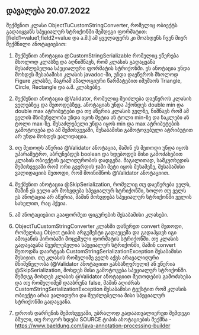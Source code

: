 ## დავალება 20.07.2022

შექმენით კლასი ObjectTuCustomStringConverter, რომელიც ობიექტს გადაიყვანს სპეციალურ სტრიქონში შემდეგი ფორმატით: [field1=value1;field2=value და ა.შ.] ამ ყველაფერს კი მოახდენს ჩვენ მიერ შექმნილი ანოტაციებით:

1. შექმენით ანოტაცია @CustomStringSerializable რომელიც ეწერება მხოლოდ კლასზე და აღნიშნავს, რომ კლასის გადაყვანა შესაძლებელია სპეციალური ფორმატის სტრიქონში. ეს ანოტაცია უნდა მოხდეს შესაბამისი კლასის javadoc-ში, უნდა დაეწეროს მხოლოდ Figure კლასზე, მაგრამ ანალოგიური წარმატებით იმუშაოს Triangle, Circle, Rectangle და ა.შ. კლასებზე.

2. შექმენით ანოტაცია @Validator, რომელიც შეიძლება დაეწეროს კლასის ველებზეც და მეთოდებზეც. ანოტაციას უნდა ჰქონდეს double min და double max ატრიბუტები და თუ აწერია კლასის ველზე, ნიშნავს რომ ამ ველის მნიშვნელობა უნდა იყოს მეტია ან ტოლი min-ზე და ნაკლები ან ტოლი max-ზე. შესაძლებელი უნდა იყოს min და max ატრიბუტების გამოტოვება და ამ შემთხვევაში, შესაბამისი გამოტოვებული ატრიბუტით არ უნდა მოხდეს ვალიდაცია.

3. თუ მეთოდს აწერია @Validator ანოტაცია, მაშინ ეს მეთოდი უნდა იყოს უპარამეტრო, აბრუნებდეს boolean და ხდებოდეს მისი გამოძახებით კლასის ობიექტის ვალიდურობის დადგენა. მაგალითად, სამკუთხედის შემთხვევაში რომ ორი გვერდის ჯამი მეტი იყოს მესამეზე, შესაბამისი ვალიდაციის მეთოდი, რომ მოინიშნოს @Validator ანოტაციით.

4. შექმენით ანოტაცია @SkipSerialization, რომელიც თუ დაეწერება ველს, მაშინ ეს ველი არ მოხვდება სპეციალურ სტრიქონში, ხოლო თუ ველს ეს ანოტაცია არ აწერია, მაშინ მოხვდება სპეციალურ სტრიქონში ველის სახელით, რაც ჰქვია.

5. ამ ანოტაციებით გააფორმეთ ფიგურების შესაბამისი კლასები.

6. ObjectTuCustomStringConverter კლასში დაწერეთ convert მეთოდი, რომელსაც Object ტიპის არგუმენტი გადაეცემა და გადაჰყავს იგი ამოცანის პირობაში მოცემული ფორმატის სტრიქონში. თუ კლასის გადაყავანა შეუძლებელია სპეციალურ სტრიქონში, მაშინ convert მეთოდმა დაარტყას CustomStringSerializationException შესაბამისი მესიჯით. თუ კლასის რომელიმე ველს აქვს არავალიდური მნიშვნელობა (@Validator ანოტაციით განსაზღვრული) ან უწერია @SkipSerialization, მოხდეს მისი გამოტოვება სპეციალურ სტრიქონში. შემდეგ მოხდეს კლასის @Validator ანოტაციით მეთოდების გამოძახება და თუ რომელიმემ დააბრუნა false, მაშინ აღიძრას CustomStringSerializationException შესაბამისი ტექსტით რომ კლასის ობიექტი არაა ვალიდური და შეუძლებელია მისი სპეციალურ სტრიქონში გადაყვანა.

7. დროის დარჩენის შემთხვევაში, უბრალოდ გადაათვალიერეთ შემდეგი ბმული, თუ როგორ ხდება SOURCE ტიპის ანოტაციების შექმნა - https://www.baeldung.com/java-annotation-processing-builder